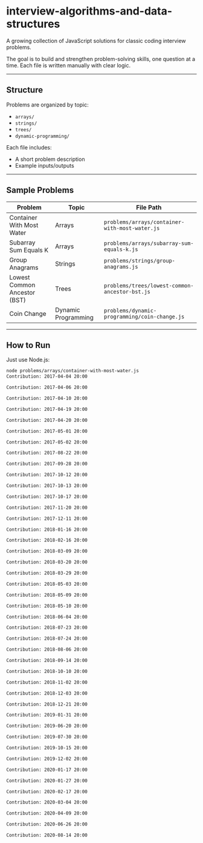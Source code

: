 # interview-algorithms-and-data-structures

A growing collection of JavaScript solutions for classic coding interview problems.

The goal is to build and strengthen problem-solving skills, one question at a time. Each file is written manually with clear logic.

---

## Structure

Problems are organized by topic:

- `arrays/`
- `strings/`
- `trees/`
- `dynamic-programming/`

Each file includes:
- A short problem description
- Example inputs/outputs

---

## Sample Problems

| Problem                      | Topic               | File Path                                             |
|------------------------------|----------------------|--------------------------------------------------------|
| Container With Most Water    | Arrays               | `problems/arrays/container-with-most-water.js`         |
| Subarray Sum Equals K        | Arrays               | `problems/arrays/subarray-sum-equals-k.js`             |
| Group Anagrams               | Strings              | `problems/strings/group-anagrams.js`                   |
| Lowest Common Ancestor (BST) | Trees                | `problems/trees/lowest-common-ancestor-bst.js`         |
| Coin Change                  | Dynamic Programming  | `problems/dynamic-programming/coin-change.js`          |

---

## How to Run

Just use Node.js:

```bash
node problems/arrays/container-with-most-water.js
Contribution: 2017-04-04 20:00

Contribution: 2017-04-06 20:00

Contribution: 2017-04-10 20:00

Contribution: 2017-04-19 20:00

Contribution: 2017-04-20 20:00

Contribution: 2017-05-01 20:00

Contribution: 2017-05-02 20:00

Contribution: 2017-08-22 20:00

Contribution: 2017-09-28 20:00

Contribution: 2017-10-12 20:00

Contribution: 2017-10-13 20:00

Contribution: 2017-10-17 20:00

Contribution: 2017-11-20 20:00

Contribution: 2017-12-11 20:00

Contribution: 2018-01-16 20:00

Contribution: 2018-02-16 20:00

Contribution: 2018-03-09 20:00

Contribution: 2018-03-20 20:00

Contribution: 2018-03-29 20:00

Contribution: 2018-05-03 20:00

Contribution: 2018-05-09 20:00

Contribution: 2018-05-10 20:00

Contribution: 2018-06-04 20:00

Contribution: 2018-07-23 20:00

Contribution: 2018-07-24 20:00

Contribution: 2018-08-06 20:00

Contribution: 2018-09-14 20:00

Contribution: 2018-10-10 20:00

Contribution: 2018-11-02 20:00

Contribution: 2018-12-03 20:00

Contribution: 2018-12-21 20:00

Contribution: 2019-01-31 20:00

Contribution: 2019-06-20 20:00

Contribution: 2019-07-30 20:00

Contribution: 2019-10-15 20:00

Contribution: 2019-12-02 20:00

Contribution: 2020-01-17 20:00

Contribution: 2020-01-27 20:00

Contribution: 2020-02-17 20:00

Contribution: 2020-03-04 20:00

Contribution: 2020-04-09 20:00

Contribution: 2020-06-26 20:00

Contribution: 2020-08-14 20:00


